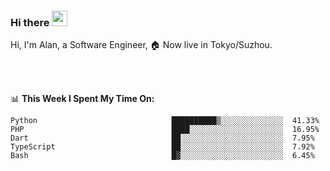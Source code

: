### Hi there <img src="https://media.giphy.com/media/hvRJCLFzcasrR4ia7z/giphy.gif" width="25px">

<!-- ![visitors](https://visitor-badge.glitch.me/badge?page_id=dislfyer.dislfyer) -->

Hi, I'm Alan, a Software Engineer, 🏠 Now live in Tokyo/Suzhou.

<br/>
<br/>

📊 **This Week I Spent My Time On:**


<!--START_SECTION:waka-->

```text
Python                              ██████████▒░░░░░░░░░░░░░░  41.33%
PHP                                 ████░░░░░░░░░░░░░░░░░░░░░  16.95%
Dart                                ██░░░░░░░░░░░░░░░░░░░░░░░  7.95%
TypeScript                          ██░░░░░░░░░░░░░░░░░░░░░░░  7.92%
Bash                                █▓░░░░░░░░░░░░░░░░░░░░░░░  6.45%
```

<!--END_SECTION:waka-->

<!--
**About Me:**
 -->
